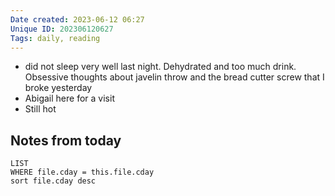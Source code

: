 ```yaml
---
Date created: 2023-06-12 06:27
Unique ID: 202306120627
Tags: daily, reading
---
```

- did not sleep very well last night. Dehydrated and too much drink. Obsessive thoughts about javelin throw and the bread cutter screw that I broke yesterday
- Abigail here for a visit
- Still hot

## Notes from today
``` dataview
LIST
WHERE file.cday = this.file.cday 
sort file.cday desc
```
